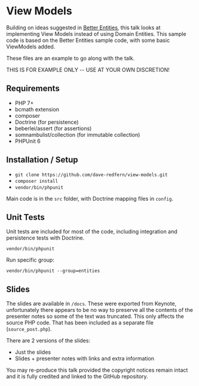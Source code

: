 # View Models

Building on ideas suggested in [Better Entities](https://github.com/dave-redfern/better-entities), this
talk looks at implementing View Models instead of using Domain Entities. This sample code is based on
the Better Entities sample code, with some basic ViewModels added.

These files are an example to go along with the talk.

THIS IS FOR EXAMPLE ONLY -- USE AT YOUR OWN DISCRETION!

## Requirements

 * PHP 7+
 * bcmath extension
 * composer
 * Doctrine (for persistence)
 * beberlei/assert (for assertions)
 * somnambulist/collection (for immutable collection)
 * PHPUnit 6

## Installation / Setup

 * `git clone https://github.com/dave-redfern/view-models.git`
 * `composer install`
 * `vendor/bin/phpunit`

Main code is in the `src` folder, with Doctrine mapping files in `config`.

## Unit Tests

Unit tests are included for most of the code, including integration and persistence tests with Doctrine.

    vendor/bin/phpunit

Run specific group:

    vendor/bin/phpunit --group=entities

## Slides

The slides are available in `/docs`. These were exported from Keynote, unfortunately there appears to be no way
to preserve all the contents of the presenter notes so some of the text was truncated. This only affects the
source PHP code. That has been included as a separate file (`source_post.php`).

There are 2 versions of the slides:

 * Just the slides
 * Slides + presenter notes with links and extra information

You may re-produce this talk provided the copyright notices remain intact and it is fully credited and linked
to the GitHub repository.
